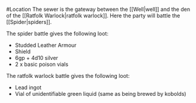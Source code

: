 #Location 
The sewer is the gateway between the [[Well|well]] and the den of the [[Ratfolk Warlock|ratfolk warlock]]. Here the party will battle the [[Spider|spiders]].

The spider battle gives the following loot:
-   Studded Leather Armour
-   Shield
-   6gp + 4d10 silver    
-   2 x basic poison vials

The ratfolk warlock battle gives the following loot:
-   Lead ingot
-   Vial of unidentifiable green liquid (same as being brewed by kobolds)